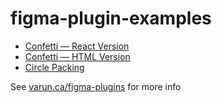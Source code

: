 # figma-plugin-examples

* [Confetti — React Version](https://github.com/winkerVSbecks/figma-plugin-examples)
* [Confetti — HTML Version](https://github.com/winkerVSbecks/figma-plugin-examples/tree/ui-html)
* [Circle Packing](https://github.com/winkerVSbecks/figma-plugin-examples/tree/circle-pack)

See [varun.ca/figma-plugins](http://varun.ca/figma-plugins/) for more info

